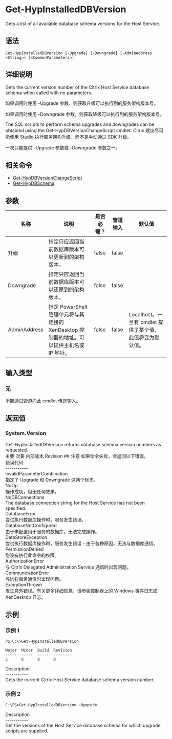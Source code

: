 # Get-HypInstalledDBVersion

Gets a list of all available database schema versions for the Host Service.

## 语法

    Get-HypInstalledDBVersion [-Upgrade] [-Downgrade] [-AdminAddress <String>] [<CommonParameters>]
    

## 详细说明

Gets the current version number of the Citrix Host Service database schema when called with no parameters.

如果调用时使用 -Upgrade 参数，则获取升级可以执行到的服务架构版本号。

如果调用时使用 -Downgrade 参数，则获取降级可以执行到的服务架构版本号。

The SQL scripts to perform schema upgrades and downgrades can be obtained using the Get-HypDBVersionChangeScript cmdlet. Citrix 建议尽可能使用 Studio 执行服务架构升级，而不是手动通过 SDK 升级。

一次只能提供 -Upgrade 参数或 -Downgrade 参数之一。

## 相关命令

- [Get-HypDBVersionChangeScript](Get-HypDBVersionChangeScript.html)
- [Get-HypDBSchema](Get-HypDBSchema.html)

## 参数

| 名称           | 说明                                                         | 是否必需？ | 管道输入  | 默认值                                   |
| ------------ | ---------------------------------------------------------- | ----- | ----- | ------------------------------------- |
| 升级           | 指定只应返回当前数据库版本可以更新到的架构版本。                                   | false | false |                                       |
| Downgrade    | 指定只应返回当前数据库版本可以还原到的架构版本。                                   | false | false |                                       |
| AdminAddress | 指定 PowerShell 管理单元将与其连接的 XenDesktop 控制器的地址。可以提供主机名或 IP 地址。 | false | false | Localhost。一旦有 cmdlet 提供了某个值，此值将变为默认值。 |

## 输入类型

### 无

不能通过管道向此 cmdlet 传送输入。

## 返回值

### System.Version

Get-HypInstalledDBVersion returns database schema version numbers as requested.  
主要 <integer> 次要 <integer> 内部版本 <integer> Revision <integer>## 注意 如果命令失败，会返回以下错误。  
错误代码  
\---\---\-----  
InvalidParameterCombination  
指定了 Upgrade 和 Downgrade 这两个标志。  
NoOp  
操作成功，但无任何效果。  
NoDBConnections  
The database connection string for the Host Service has not been specified.  
DatabaseError  
尝试执行数据库操作时，服务发生错误。  
DatabaseNotConfigured  
由于未配置用于服务的数据库，无法完成操作。  
DataStoreException  
尝试执行数据库操作时，服务发生错误 - 由于各种原因，无法与数据库通信。  
PermissionDenied  
您没有执行此命令的权限。  
AuthorizationError  
与 Citrix Delegated Administration Service 通信时出现问题。  
CommunicationError  
与远程服务通信时出现问题。  
ExceptionThrown  
发生意外错误。有关更多详细信息，请参阅控制器上的 Windows 事件日志或 XenDesktop 日志。

## 示例

### 示例 1

    PS C:\>Get-HypInstalledDBVersion
    
    Major  Minor  Build  Revision
    -----  -----  -----  --------
    5      6      0      0
    

Description  
\---\---\-----  
Gets the current Citrix Host Service database schema version number.

### 示例 2

    C:\PS>Get-HypInstalledDBVersion -Upgrade
    

Description  
\---\---\-----  
Get the versions of the Host Service database schema for which upgrade scripts are supplied.